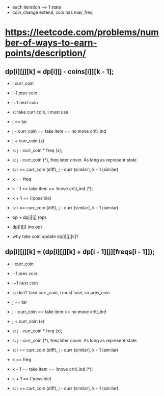 * each iteration --> 1 state
* coin_change extend, coin has max_freq



# https://leetcode.com/problems/number-of-ways-to-earn-points/description/
## dp[i][j][k] = dp[i][j - coins[i]][k - 1];


* i curr_coin
* i-1 prev coin
* i+1 next coin
* s: take curr coin, i must use


* j == tar
* j - curr_coin == take item == no move criti_ind
* j + curr_coin (x)
* s: j - curr_coin * freq (x);
* s: j - curr_coin (*), freq later cover. As long as represent state
* s: i == curr_coin (diff), j - curr (similar), k - 1 (similar)


* k == freq
* k - 1 == take item == !move criti_ind (*);  
* k + 1 == (!possible)
* s: i == curr_coin (diff), j - curr (similar), k - 1 (similar)



* op + dp[i][j] (op)
* dp[i][j] (no op)





* why take coin update dp[i][j][k]?



## dp[i][j][k] = (dp[i][j][k] + dp[i - 1][j][freqs[i - 1]]);


* i curr_coin
* i-1 prev coin
* i+1 next coin
* s: don't take curr_coin, i must !use, so prev_coin


* j == tar
* j - curr_coin == take item == no move criti_ind
* j + curr_coin (x)
* s: j - curr_coin * freq (x);
* s: j - curr_coin (*), freq later cover. As long as represent state
* s: i == curr_coin (diff), j - curr (similar), k - 1 (similar)


* k == freq
* k - 1 == take item == !move criti_ind (*);  
* k + 1 == (!possible)
* s: i == curr_coin (diff), j - curr (similar), k - 1 (similar)

